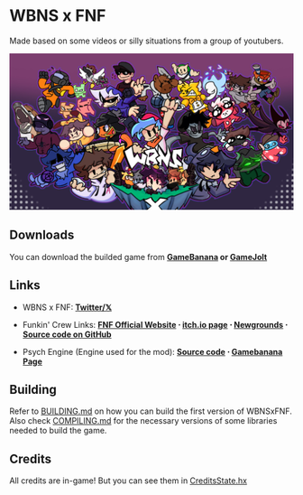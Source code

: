 # WBNS x FNF
Made based on some videos or silly situations from a group of youtubers.

![WBNS x FNF Banner](art/banner.png)

## Downloads

You can download the builded game from **[GameBanana](https://gamebanana.com/mods/522703) or [GameJolt](https://gamejolt.com/games/wbnsxfnfmod/904827)**

## Links

- WBNS x FNF: **[Twitter/𝕏](https://x.com/WBNSxFNFmod)**

- Funkin' Crew Links: **[FNF Official Website](https://funkin.me) ⋅ [itch.io page](https://ninja-muffin24.itch.io/funkin) ⋅ [Newgrounds](https://www.newgrounds.com/portal/view/770371) ⋅ [Source code on GitHub](https://github.com/FunkinCrew/Funkin)**

- Psych Engine (Engine used for the mod): **[Source code](https://github.com/ShadowMario/FNF-PsychEngine) ⋅ [Gamebanana Page](https://gamebanana.com/mods/309789)**

## Building

Refer to [BUILDING.md](BUILDING.md) on how you can build the first version of WBNSxFNF.
Also check [COMPILING.md](COMPILING.md) for the necessary versions of some libraries needed to build the game.

## Credits

All credits are in-game! But you can see them in [CreditsState.hx](source/states/CreditsState.hx)